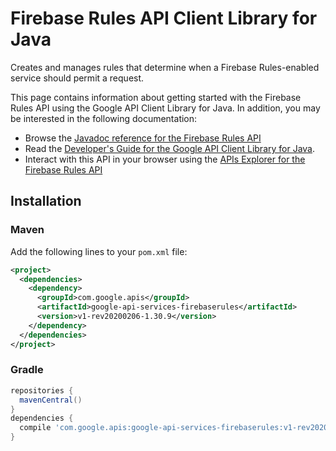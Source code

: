 # Firebase Rules API Client Library for Java

Creates and manages rules that determine when a Firebase Rules-enabled service should permit a request.


This page contains information about getting started with the Firebase Rules API
using the Google API Client Library for Java. In addition, you may be interested
in the following documentation:

* Browse the [Javadoc reference for the Firebase Rules API][javadoc]
* Read the [Developer's Guide for the Google API Client Library for Java][google-api-client].
* Interact with this API in your browser using the [APIs Explorer for the Firebase Rules API][api-explorer]

## Installation

### Maven

Add the following lines to your `pom.xml` file:

```xml
<project>
  <dependencies>
    <dependency>
      <groupId>com.google.apis</groupId>
      <artifactId>google-api-services-firebaserules</artifactId>
      <version>v1-rev20200206-1.30.9</version>
    </dependency>
  </dependencies>
</project>
```

### Gradle

```gradle
repositories {
  mavenCentral()
}
dependencies {
  compile 'com.google.apis:google-api-services-firebaserules:v1-rev20200206-1.30.9'
}
```

[javadoc]: https://googleapis.dev/java/google-api-services-firebaserules/latest/index.html
[google-api-client]: https://github.com/googleapis/google-api-java-client/
[api-explorer]: https://developers.google.com/apis-explorer/#p/firebaserules/v1/

